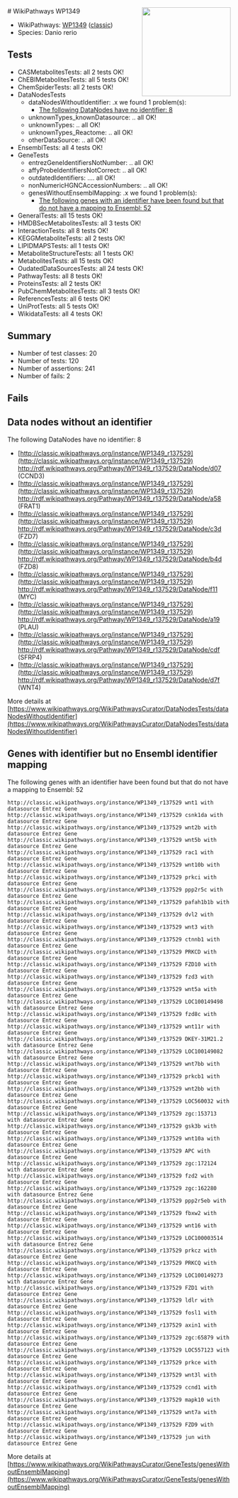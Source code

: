 <img style="float: right; width: 200px" src="https://upload.wikimedia.org/wikipedia/commons/thumb/8/83/Wplogo_with_text_500.png/640px-Wplogo_with_text_500.png" />
# WikiPathways WP1349

* WikiPathways: [WP1349](https://wikipathways.org/pathways/WP1349) ([classic](https://classic.wikipathways.org/instance/WP1349))
* Species: Danio rerio
## Tests
* CASMetabolitesTests: all 2 tests OK!
* ChEBIMetabolitesTests: all 5 tests OK!
* ChemSpiderTests: all 2 tests OK!
* DataNodesTests
    * dataNodesWithoutIdentifier: .x we found 1 problem(s):
        * [The following DataNodes have no identifier: 8](#d2d32fa7)
    * unknownTypes_knownDatasource: .. all OK!
    * unknownTypes: .. all OK!
    * unknownTypes_Reactome: .. all OK!
    * otherDataSource: .. all OK!
* EnsemblTests: all 4 tests OK!
* GeneTests
    * entrezGeneIdentifiersNotNumber: .. all OK!
    * affyProbeIdentifiersNotCorrect: .. all OK!
    * outdatedIdentifiers: .... all OK!
    * nonNumericHGNCAccessionNumbers: .. all OK!
    * genesWithoutEnsemblMapping: .x we found 1 problem(s):
        * [The following genes with an identifier have been found but that do not have a mapping to Ensembl: 52](#c4e5438b)
* GeneralTests: all 15 tests OK!
* HMDBSecMetabolitesTests: all 3 tests OK!
* InteractionTests: all 8 tests OK!
* KEGGMetaboliteTests: all 2 tests OK!
* LIPIDMAPSTests: all 1 tests OK!
* MetaboliteStructureTests: all 1 tests OK!
* MetabolitesTests: all 15 tests OK!
* OudatedDataSourcesTests: all 24 tests OK!
* PathwayTests: all 8 tests OK!
* ProteinsTests: all 2 tests OK!
* PubChemMetabolitesTests: all 3 tests OK!
* ReferencesTests: all 6 tests OK!
* UniProtTests: all 5 tests OK!
* WikidataTests: all 4 tests OK!


## Summary

* Number of test classes: 20
* Number of tests: 120
* Number of assertions: 241
* Number of fails: 2

## Fails

<a name="d2d32fa7" />

## Data nodes without an identifier

The following DataNodes have no identifier: 8

* [http://classic.wikipathways.org/instance/WP1349_r137529](http://classic.wikipathways.org/instance/WP1349_r137529) http://rdf.wikipathways.org/Pathway/WP1349_r137529/DataNode/d07 (CCND3)
* [http://classic.wikipathways.org/instance/WP1349_r137529](http://classic.wikipathways.org/instance/WP1349_r137529) http://rdf.wikipathways.org/Pathway/WP1349_r137529/DataNode/a58 (FRAT1)
* [http://classic.wikipathways.org/instance/WP1349_r137529](http://classic.wikipathways.org/instance/WP1349_r137529) http://rdf.wikipathways.org/Pathway/WP1349_r137529/DataNode/c3d (FZD7)
* [http://classic.wikipathways.org/instance/WP1349_r137529](http://classic.wikipathways.org/instance/WP1349_r137529) http://rdf.wikipathways.org/Pathway/WP1349_r137529/DataNode/b4d (FZD8)
* [http://classic.wikipathways.org/instance/WP1349_r137529](http://classic.wikipathways.org/instance/WP1349_r137529) http://rdf.wikipathways.org/Pathway/WP1349_r137529/DataNode/f11 (MYC)
* [http://classic.wikipathways.org/instance/WP1349_r137529](http://classic.wikipathways.org/instance/WP1349_r137529) http://rdf.wikipathways.org/Pathway/WP1349_r137529/DataNode/a19 (PLAU)
* [http://classic.wikipathways.org/instance/WP1349_r137529](http://classic.wikipathways.org/instance/WP1349_r137529) http://rdf.wikipathways.org/Pathway/WP1349_r137529/DataNode/cdf (SFRP4)
* [http://classic.wikipathways.org/instance/WP1349_r137529](http://classic.wikipathways.org/instance/WP1349_r137529) http://rdf.wikipathways.org/Pathway/WP1349_r137529/DataNode/d7f (WNT4)


More details at [https://www.wikipathways.org/WikiPathwaysCurator/DataNodesTests/dataNodesWithoutIdentifier](https://www.wikipathways.org/WikiPathwaysCurator/DataNodesTests/dataNodesWithoutIdentifier)

<a name="c4e5438b" />

## Genes with identifier but no Ensembl identifier mapping

The following genes with an identifier have been found but that do not have a mapping to Ensembl: 52
```
http://classic.wikipathways.org/instance/WP1349_r137529 wnt1 with datasource Entrez Gene
http://classic.wikipathways.org/instance/WP1349_r137529 csnk1da with datasource Entrez Gene
http://classic.wikipathways.org/instance/WP1349_r137529 wnt2b with datasource Entrez Gene
http://classic.wikipathways.org/instance/WP1349_r137529 wnt5b with datasource Entrez Gene
http://classic.wikipathways.org/instance/WP1349_r137529 rac1 with datasource Entrez Gene
http://classic.wikipathways.org/instance/WP1349_r137529 wnt10b with datasource Entrez Gene
http://classic.wikipathways.org/instance/WP1349_r137529 prkci with datasource Entrez Gene
http://classic.wikipathways.org/instance/WP1349_r137529 ppp2r5c with datasource Entrez Gene
http://classic.wikipathways.org/instance/WP1349_r137529 pafah1b1b with datasource Entrez Gene
http://classic.wikipathways.org/instance/WP1349_r137529 dvl2 with datasource Entrez Gene
http://classic.wikipathways.org/instance/WP1349_r137529 wnt3 with datasource Entrez Gene
http://classic.wikipathways.org/instance/WP1349_r137529 ctnnb1 with datasource Entrez Gene
http://classic.wikipathways.org/instance/WP1349_r137529 PRKCD with datasource Entrez Gene
http://classic.wikipathways.org/instance/WP1349_r137529 FZD10 with datasource Entrez Gene
http://classic.wikipathways.org/instance/WP1349_r137529 fzd3 with datasource Entrez Gene
http://classic.wikipathways.org/instance/WP1349_r137529 wnt5a with datasource Entrez Gene
http://classic.wikipathways.org/instance/WP1349_r137529 LOC100149498 with datasource Entrez Gene
http://classic.wikipathways.org/instance/WP1349_r137529 fzd8c with datasource Entrez Gene
http://classic.wikipathways.org/instance/WP1349_r137529 wnt11r with datasource Entrez Gene
http://classic.wikipathways.org/instance/WP1349_r137529 DKEY-31M21.2 with datasource Entrez Gene
http://classic.wikipathways.org/instance/WP1349_r137529 LOC100149082 with datasource Entrez Gene
http://classic.wikipathways.org/instance/WP1349_r137529 wnt7bb with datasource Entrez Gene
http://classic.wikipathways.org/instance/WP1349_r137529 prkcb1 with datasource Entrez Gene
http://classic.wikipathways.org/instance/WP1349_r137529 wnt2bb with datasource Entrez Gene
http://classic.wikipathways.org/instance/WP1349_r137529 LOC560032 with datasource Entrez Gene
http://classic.wikipathways.org/instance/WP1349_r137529 zgc:153713 with datasource Entrez Gene
http://classic.wikipathways.org/instance/WP1349_r137529 gsk3b with datasource Entrez Gene
http://classic.wikipathways.org/instance/WP1349_r137529 wnt10a with datasource Entrez Gene
http://classic.wikipathways.org/instance/WP1349_r137529 APC with datasource Entrez Gene
http://classic.wikipathways.org/instance/WP1349_r137529 zgc:172124 with datasource Entrez Gene
http://classic.wikipathways.org/instance/WP1349_r137529 fzd2 with datasource Entrez Gene
http://classic.wikipathways.org/instance/WP1349_r137529 zgc:162280 with datasource Entrez Gene
http://classic.wikipathways.org/instance/WP1349_r137529 ppp2r5eb with datasource Entrez Gene
http://classic.wikipathways.org/instance/WP1349_r137529 fbxw2 with datasource Entrez Gene
http://classic.wikipathways.org/instance/WP1349_r137529 wnt16 with datasource Entrez Gene
http://classic.wikipathways.org/instance/WP1349_r137529 LOC100003514 with datasource Entrez Gene
http://classic.wikipathways.org/instance/WP1349_r137529 prkcz with datasource Entrez Gene
http://classic.wikipathways.org/instance/WP1349_r137529 PRKCQ with datasource Entrez Gene
http://classic.wikipathways.org/instance/WP1349_r137529 LOC100149273 with datasource Entrez Gene
http://classic.wikipathways.org/instance/WP1349_r137529 FZD1 with datasource Entrez Gene
http://classic.wikipathways.org/instance/WP1349_r137529 ldlr with datasource Entrez Gene
http://classic.wikipathways.org/instance/WP1349_r137529 fosl1 with datasource Entrez Gene
http://classic.wikipathways.org/instance/WP1349_r137529 axin1 with datasource Entrez Gene
http://classic.wikipathways.org/instance/WP1349_r137529 zgc:65879 with datasource Entrez Gene
http://classic.wikipathways.org/instance/WP1349_r137529 LOC557123 with datasource Entrez Gene
http://classic.wikipathways.org/instance/WP1349_r137529 prkce with datasource Entrez Gene
http://classic.wikipathways.org/instance/WP1349_r137529 wnt3l with datasource Entrez Gene
http://classic.wikipathways.org/instance/WP1349_r137529 ccnd1 with datasource Entrez Gene
http://classic.wikipathways.org/instance/WP1349_r137529 mapk10 with datasource Entrez Gene
http://classic.wikipathways.org/instance/WP1349_r137529 wnt7a with datasource Entrez Gene
http://classic.wikipathways.org/instance/WP1349_r137529 FZD9 with datasource Entrez Gene
http://classic.wikipathways.org/instance/WP1349_r137529 jun with datasource Entrez Gene
```

More details at [https://www.wikipathways.org/WikiPathwaysCurator/GeneTests/genesWithoutEnsemblMapping](https://www.wikipathways.org/WikiPathwaysCurator/GeneTests/genesWithoutEnsemblMapping)

